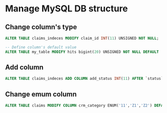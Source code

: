 # Manage MySQL DB structure

## Change column's type

```sql
ALTER TABLE claims_indeces MODIFY claim_id INT(11) UNSIGNED NOT NULL;

-- Define column's default value
ALTER TABLE my_table MODIFY hits bigint(20) UNSIGNED NOT NULL DEFAULT '0';
```

## Add column

```sql
ALTER TABLE claims_indeces ADD COLUMN add_status INT(11) AFTER `status`;
```

## Change emum column

```sql
ALTER TABLE claims MODIFY COLUMN crm_category ENUM('11','Z1','Z2') DEFAULT NULL;
```

